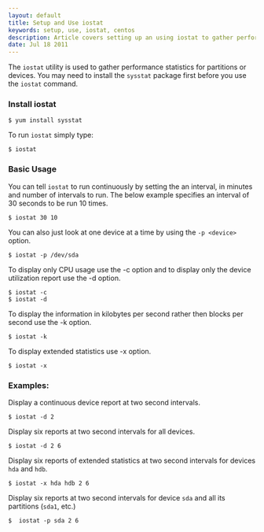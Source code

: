 ```yaml
---
layout: default
title: Setup and Use iostat
keywords: setup, use, iostat, centos
description: Article covers setting up an using iostat to gather performance statistics on CentOS Linux.
date: Jul 18 2011
---
```


The `iostat` utility is used to gather performance statistics for partitions or devices.  You may need to install the `sysstat` package first before you use the `iostat` command.

### Install iostat

~~~
$ yum install sysstat
~~~

To run `iostat` simply type:

~~~
$ iostat
~~~

### Basic Usage

You can tell `iostat` to run continuously by setting the an interval, in minutes and number of intervals to run.  The below example specifies an interval of 30 seconds to be run 10 times.

~~~
$ iostat 30 10
~~~

You can also just look at one device at a time by using the `-p <device>` option.

~~~
$ iostat -p /dev/sda
~~~

To display only CPU usage use the -c option and to display only the device utilization report use the -d option.

~~~
$ iostat -c
$ iostat -d
~~~

To display the information in kilobytes per second rather then blocks per second use the -k option.

~~~
$ iostat -k
~~~

To display extended statistics use -x option.

~~~
$ iostat -x
~~~

### Examples:

Display a continuous device report at two second intervals.

~~~
$ iostat -d 2
~~~

Display six reports at two second intervals for all devices.

~~~
$ iostat -d 2 6
~~~

Display six reports of extended statistics at two second  intervals for devices `hda` and `hdb`.

~~~
$ iostat -x hda hdb 2 6
~~~

Display  six  reports at two second intervals for device `sda` and all its partitions (`sda1`, etc.)

~~~
$  iostat -p sda 2 6
~~~
